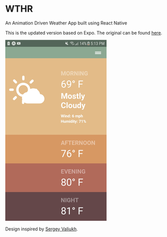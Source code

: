 # WTHR

An Animation Driven Weather App built using React Native 

This is the updated version based on Expo. The original can be found [here](https://github.com/timotius02/wthr).

![Screenshot](assets/screenshot.png?raw=true)

Design inspired by [Sergey Valiukh](https://dribbble.com/shots/1824088-GIF-for-the-Weather-App).
